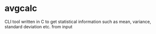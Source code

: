 avgcalc
=======

CLI tool written in C to get statistical information such as mean, variance, standard deviation etc. from input
